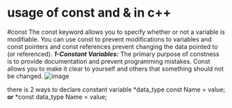 # usage of const and &amp; in c++
#const
The const keyword allows you to specify whether or not a variable is modifiable. 
You can use const to prevent modifications to variables and const pointers and const references prevent changing the data pointed to (or referenced).
***1-Constant Variables:***
The primary purpose of constness is to provide documentation and prevent programming mistakes. Const allows you to make it clear to yourself and others that something should not be changed.
![image](https://media.geeksforgeeks.org/wp-content/uploads/Untitled-drawing-30.jpg)

there is 2 ways to declare constant variable 
*data_type const Name = value;
**or**
*const data_type Name = value;

